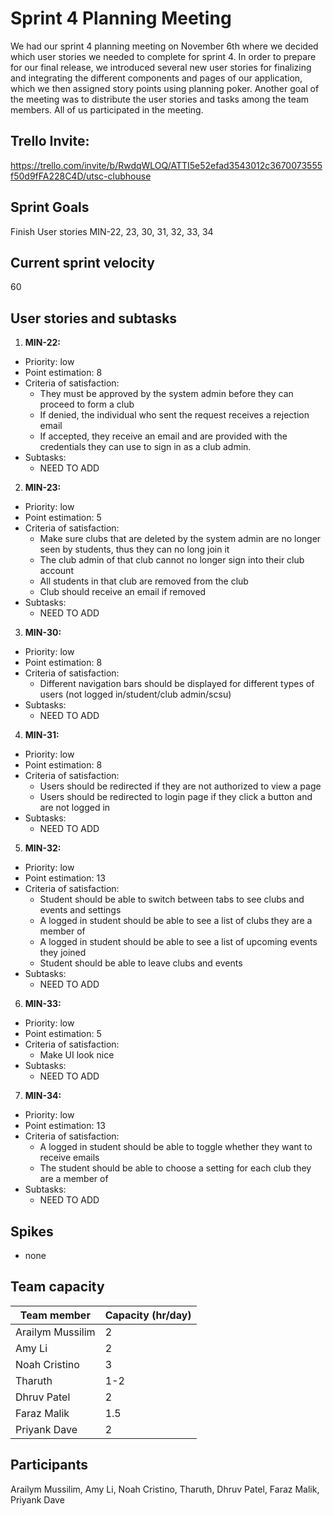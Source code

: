 # Sprint 4 Planning Meeting
We had our sprint 4 planning meeting on November 6th where we decided which user stories we needed to complete for sprint 4. In order to prepare for our final release, we introduced several new user stories for finalizing and integrating the different components and pages of our application, which we then assigned story points using planning poker. Another goal of the meeting was to distribute the user stories and tasks among the team members. All of us participated in the meeting. 

## Trello Invite:
https://trello.com/invite/b/RwdqWLOQ/ATTI5e52efad3543012c3670073555f50d9fFA228C4D/utsc-clubhouse

## Sprint Goals
Finish User stories MIN-22, 23, 30, 31, 32, 33, 34

## Current sprint velocity
60

## User stories and subtasks
1. **MIN-22:** 
- Priority: low
- Point estimation: 8
- Criteria of satisfaction: 
    * They must be approved by the system admin before they can proceed to form a club
    * If denied, the individual who sent the request receives a rejection email
    * If accepted, they receive an email and are provided with the credentials they can use to sign in as a club admin.
- Subtasks: 
    - NEED TO ADD

2. **MIN-23:**
- Priority: low
- Point estimation: 5
- Criteria of satisfaction: 
    * Make sure clubs that are deleted by the system admin are no longer seen by students, thus they can no long join it
    * The club admin of that club cannot no longer sign into their club account
    * All students in that club are removed from the club
    * Club should receive an email if removed
- Subtasks:
    - NEED TO ADD

3. **MIN-30:** 
- Priority: low
- Point estimation: 8
- Criteria of satisfaction: 
    * Different navigation bars should be displayed for different types of users (not logged in/student/club admin/scsu)
- Subtasks: 
    - NEED TO ADD

4. **MIN-31:**
- Priority: low
- Point estimation: 8
- Criteria of satisfaction: 
    * Users should be redirected if they are not authorized to view a page
    * Users should be redirected to login page if they click a button and are not logged in
- Subtasks: 
    - NEED TO ADD

5. **MIN-32:**
- Priority: low
- Point estimation: 13
- Criteria of satisfaction: 
    * Student should be able to switch between tabs to see clubs and events and settings
    * A logged in student should be able to see a list of clubs they are a member of
    * A logged in student should be able to see a list of upcoming events they joined
    * Student should be able to leave clubs and events
- Subtasks:  
    - NEED TO ADD

6. **MIN-33:**
- Priority: low
- Point estimation: 5
- Criteria of satisfaction: 
    * Make UI look nice
- Subtasks:  
    - NEED TO ADD

7. **MIN-34:**
- Priority: low
- Point estimation: 13
- Criteria of satisfaction: 
    * A logged in student should be able to toggle whether they want to receive emails
    * The student should be able to choose a setting for each club they are a member of
- Subtasks:  
    - NEED TO ADD

## Spikes 
- none

## Team capacity
Team member | Capacity (hr/day)
--------| -----------
Arailym Mussilim | 2
Amy Li | 2
Noah Cristino | 3
Tharuth | 1-2
Dhruv Patel | 2
Faraz Malik | 1.5
Priyank Dave | 2

## Participants
Arailym Mussilim, Amy Li, Noah Cristino, Tharuth, Dhruv Patel, Faraz Malik, Priyank Dave





